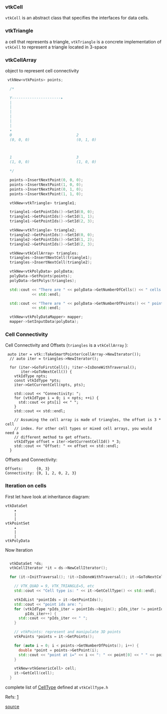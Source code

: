 ### vtkCell

`vtkCell` is an abstract class that specifies the interfaces for data cells. 

### vtkTriangle

a cell that represents a triangle, `vtkTriangle` is a concrete implementation of `vtkCell` to represent a triangle located in 3-space

### vtkCellArray
object to represent cell connectivity

```cpp
 vtkNew<vtkPoints> points;

  /*

  Y----------------------▸
  |
  |
  |
  |
  |
  |
  ▾
  0                             2
  (0, 0, 0)                     (0, 1, 0)



  1                             3
  (1, 0, 0)                     (1, 0, 0)

  */

  points->InsertNextPoint(0, 0, 0);
  points->InsertNextPoint(1, 0, 0);
  points->InsertNextPoint(0, 1, 0);
  points->InsertNextPoint(1, 1, 0);

  vtkNew<vtkTriangle> triangle1;

  triangle1->GetPointIds()->SetId(0, 0);
  triangle1->GetPointIds()->SetId(1, 1);
  triangle1->GetPointIds()->SetId(2, 3);

  vtkNew<vtkTriangle> triangle2;
  triangle2->GetPointIds()->SetId(0, 0);
  triangle2->GetPointIds()->SetId(1, 2);
  triangle2->GetPointIds()->SetId(2, 3);

  vtkNew<vtkCellArray> triangles;
  triangles->InsertNextCell(triangle1);
  triangles->InsertNextCell(triangle2);

  vtkNew<vtkPolyData> polyData;
  polyData->SetPoints(points);
  polyData->SetPolys(triangles);

  std::cout << "There are " << polyData->GetNumberOfCells() << " cells."
            << std::endl;

  std::cout << "There are " << polyData->GetNumberOfPoints() << " points."
            << std::endl;

  vtkNew<vtkPolyDataMapper> mapper;
  mapper->SetInputData(polyData);
```


### Cell Connectivity
Cell Connectivity and Offsets (`triangles` is a `vtkCellArray` ):

```
 auto iter = vtk::TakeSmartPointer(cellArray->NewIterator());
  // auto iter = triangles->NewIterator();

  for (iter->GoToFirstCell(); !iter->IsDoneWithTraversal();
       iter->GoToNextCell()) {
    vtkIdType npts;
    const vtkIdType *pts;
    iter->GetCurrentCell(npts, pts);

    std::cout << "Connectivity: ";
    for (vtkIdType i = 0; i < npts; ++i) {
      std::cout << pts[i] << " ";
    }
    std::cout << std::endl;

    // Assuming the cell array is made of triangles, the offset is 3 * cell
    // index. For other cell types or mixed cell arrays, you would need a
    // different method to get offsets.
    vtkIdType offset = iter->GetCurrentCellId() * 3;
    std::cout << "Offset: " << offset << std::endl;
  }
```

Offsets and Connectivity:

```
Offsets:      {0, 3}
Connectivity: {0, 1, 2, 0, 2, 3}
```


### Iteration on cells

First let have look at inheritance diagram: 
```uml
vtkDataSet
    ▴
    |
    |
vtkPointSet
    ▴
    |
    |
vtkPolyData
```

Now Iteration
```cpp

  vtkDataSet *ds;
  vtkCellIterator *it = ds->NewCellIterator();

  for (it->InitTraversal(); !it->IsDoneWithTraversal(); it->GoToNextCell()) {

    // VTK_QUAD = 9, VTK_TRIANGLE=5, etc
    std::cout << "Cell type is: " << it->GetCellType() << std::endl;

    vtkIdList *pointIds = it->GetPointIds();
    std::cout << "point ids are: ";
    for (vtkIdType *pIds_iter = pointIds->begin(); pIds_iter != pointIds->end();
         pIds_iter++) {
      std::cout << *pIds_iter << " ";
    }

    // vtkPoints: represent and manipulate 3D points
    vtkPoints *points = it->GetPoints();

    for (auto i = 0; i < points->GetNumberOfPoints(); i++) {
      double *point = points->GetPoint(i);
      std::cout << "point at i=" << i << ": " << point[0] << " " << point[1] << " " << point[2] << "\n";
    }

    vtkNew<vtkGenericCell> cell;
    it->GetCell(cell);
  }

```

complete list of [CellType](https://vtk.org/doc/nightly/html/vtkCellType_8h_source.html) defined at `vtkCellType.h`
    


Refs: [1](https://vtk.org/doc/nightly/html/classvtkCellArrayIterator.html)


[source](../src/AddCell.cxx)
  

